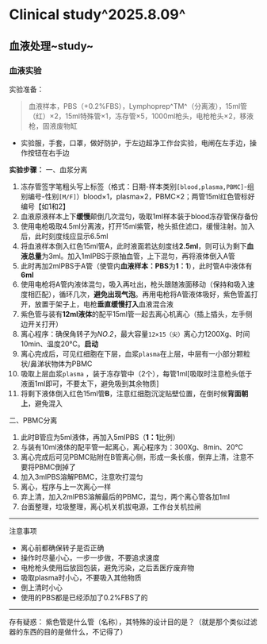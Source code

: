 # Clinical study^2025.8.09^
## 血液处理~study~
### 血液实验

实验准备：

> 血液样本，PBS（+0.2%FBS），Lymphoprep^TM^（分离液），15ml管（红）×2，15ml特殊管×1，冻存管×5，1000ml枪头，电枪枪头×2，移液枪，固液废物缸

 - 实验服，手套，口罩，做好防护，于左边超净工作台实验，电闸在左手边，操作按钮在右手边

**实验步骤：**
一、血浆分离
 1. 冻存管签字笔粗头写上标签（格式：日期-样本类别`[blood,plasma,PBMC]`-组别编号-性别`[M/F]`）blood×1，plasma×2，PBMC×2；两管15ml红色管标好编号【如1和2】
 2. 血液原液样本上下**缓慢**颠倒几次混匀，吸取1ml样本装于blood冻存管保存备份
 3. 使用电枪吸取4.5ml分离液，打开15ml紫管，枪头抵住滤口，缓慢注射。加入后，此时刻度线应显示6.5ml
 4. 将血液样本倒入红色15ml管A，此时液面若达刻度线**2.5ml**，则可认为剩下**血液总量**为3ml。加入1mlPBS于原抽血管，上下混匀，再将液体倒入A管
 5. 此时再加2mlPBS于A管（使管内**血液样本：PBS**为**1：1**），此时管A中液体有**6ml**
 6. 使用电枪将A管内液体混匀，吸入再吐出，枪头跟随液面移动（保持和吸入速度相匹配），循环几次，**避免出现气泡**。再用电枪将A管液体吸好，紫色管盖打开，放置于架子上，电枪**垂直缓慢打入**血液混合液
 7. 紫色管与装有**12ml液体**的配平15ml管一起去离心机离心（插上插头，左手侧边开关打开）
 8. 离心程序：确保角转子为*NO.2*，最大容量`12×15（尖）`离心力1200Xg、时间10min、温度20℃。**启动**
 9. 离心完成后，可见红细胞在下层，血浆`plasma`在上层，中层有一小部分颗粒状/鼻涕状物体为PBMC
 10. 吸取上层血浆`plasma` ，装于冻存管中（2个），每管1ml[吸取时注意枪头低于液面1ml即可，不要太下，避免吸到其余物质]
 11. 将剩下液体倒入红色15ml管**B**，注意红细胞沉淀贴壁位置，在倒时候**背面朝上**，避免混入

二、PBMC分离

 1. 此时B管应为5ml液体，再加入5mlPBS（**1：1**比例）
 2. 与装有10ml液体的配平管一起离心，离心程序为：300Xg、8min、20℃
 3. 离心完成后可见PBMC贴附在B管离心侧，形成一条长痕，倒弃上清，注意不要将PBMC倒掉了
 4. 加入3mlPBS溶解PBMC，注意吹打混匀
 5. 离心，程序与上一次离心一样
 6. 弃上清，加入2mlPBS溶解最后的PBMC，混匀，两个离心管各加1ml
 7. 台面整理，垃圾整理，离心机关机拔电源，工作台关机拉闸
---
注意事项
 - 离心前都确保转子是否正确
 - 操作时尽量小心，一步一步做，不要追求速度
 - 电枪枪头使用后放回包装，避免污染，之后丢医疗废弃物
 - 吸取plasma时小心，不要吸入其他物质
 - 倒上清时小心
 - 使用的PBS都是已经添加了0.2%FBS了的
---
存有疑惑：
紫色管是什么管（名称），其特殊的设计目的是？（就是那个类似过滤器的东西的目的是做什么，不记得了）

<!--stackedit_data:
eyJoaXN0b3J5IjpbMTY1MzE3NzU5OF19
-->